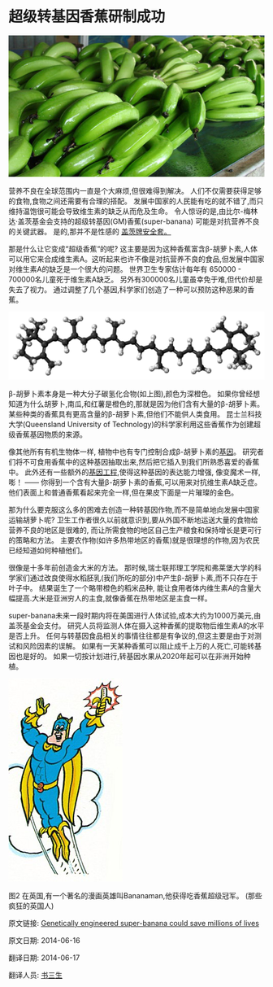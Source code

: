 # 超级转基因香蕉研制成功 #

![香蕉](01_GM-Banana.jpg)

营养不良在全球范围内一直是个大麻烦,但很难得到解决。 人们不仅需要获得足够的食物,食物之间还需要有合理的搭配。 发展中国家的人民能有吃的就不错了,而只维持温饱很可能会导致维生素的缺乏从而危及生命。 令人惊讶的是,由比尔-梅林达·盖茨基金会支持的超级转基因(GM)香蕉(super-banana) 可能是对抗营养不良的关键武器。 是的,那并不是性感的 [盖茨牌安全套。](http://www.extremetech.com/extreme/171417-bill-gates-funds-creation-of-thin-light-impenetrable-graphene-condoms)

那是什么让它变成“超级香蕉“的呢? 这主要是因为这种香蕉富含β-胡萝卜素,人体可以用它来合成维生素A。这听起来也许不像是对抗营养不良的食品,但发展中国家对维生素A的缺乏是一个很大的问题。 世界卫生专家估计每年有 650000 - 700000名儿童死于维生素A缺乏。 另外有300000名儿童虽幸免于难,但代价却是失去了视力。 通过调整了几个基因,科学家们创造了一种可以预防这种恶果的香蕉。

![β-胡萝卜素分子结构图](02_Beta-Carotene.png)

β-胡萝卜素本身是一种大分子碳氢化合物(如上图),颜色为深橙色。 如果你曾经想知道为什么胡萝卜,南瓜,和红薯是橙色的,那就是因为他们含有大量的β-胡萝卜素。 某些种类的香蕉具有更高含量的β-胡萝卜素,但他们不能供人类食用。 昆士兰科技大学(Queensland University of Technology)的科学家利用这些香蕉作为创建超级香蕉基因物质的来源。

像其他所有有机生物体一样, 植物中也有专门控制合成β-胡萝卜素的[基因](http://www.extremetech.com/tag/dna)。 研究者们将不可食用香蕉中的这种基因抽取出来,然后把它插入到我们所熟悉喜爱的香蕉中。 此外还有一些额外的[基因工程](http://www.extremetech.com/tag/genetic-engineering),使得这种基因的表达能力增强, 像变魔术一样, 嘭！ —— 你得到一个含有大量β-胡萝卜素的香蕉,可以用来对抗维生素A缺乏症。 他们表面上和普通香蕉看起来完全一样,但在果皮下面是一片璀璨的金色。

那为什么要克服这么多的困难去创造一种转基因作物,而不是简单地向发展中国家运输胡萝卜呢? 卫生工作者很久以前就意识到,要从外国不断地运送大量的食物给营养不良的地区是很难的, 而让所需食物的地区自己生产粮食和保持增长是更可行的策略和方法。 主要农作物(如许多热带地区的香蕉)就是很理想的作物,因为农民已经知道如何种植他们。

很像是十多年前创造金大米的方法。 那时候,瑞士联邦理工学院和弗莱堡大学的科学家们通过改良使得水稻胚乳(我们所吃的部分)中产生β-胡萝卜素,而不只存在于叶子中。 结果诞生了一个略带橙色的稻米品种, 能让食用者体内维生素A的含量大幅提高.大米是亚洲穷人的主食,就像香蕉在热带地区是主食一样。

super-banana未来一段时期内将在美国进行人体试验,成本大约为1000万美元,由盖茨基金会支付。 研究人员将监测人体在摄入这种香蕉的提取物后维生素A的水平是否上升。 任何与转基因食品相关的事情往往都是有争议的,但这主要是由于对测试和风险因素的误解。 如果有一天某种香蕉可以阻止成千上万的人死亡,可能转基因也是好的。 如果一切按计划进行,转基因水果从2020年起可以在非洲开始种植。

![](03_banana-hero.jpg)

图2 在英国,有一个著名的漫画英雄叫Bananaman,他获得吃香蕉超级冠军。 (那些疯狂的英国人)

原文链接: [Genetically engineered super-banana could save millions of lives](http://www.extremetech.com/extreme/184435-genetically-engineered-super-banana-could-save-millions-of-lives)

原文日期: 2014-06-16

翻译日期: 2014-06-17

翻译人员: [书三生](http://t.qq.com/renfufei)